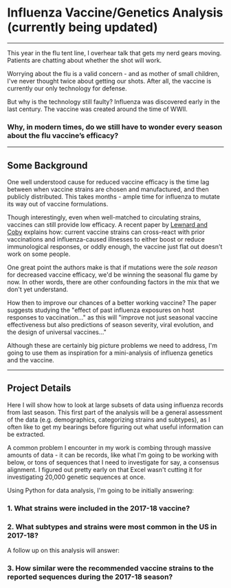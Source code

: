 # Influenza Vaccine/Genetics Analysis (currently being updated)

---

This year in the flu tent line, I overhear talk that gets my nerd gears moving. Patients are chatting about whether the shot will work. 

Worrying about the flu is a valid concern - and as mother of small children, I've never thought twice about getting our shots. After all, the vaccine is currently our only technology for defense.

But why is the technology still faulty? Influenza was discovered early in the last century. The vaccine was created around the time of WWII.

### **Why, in modern times, do we still have to wonder every season about the flu vaccine’s efficacy?**

---

## Some Background

One well understood cause for reduced vaccine efficacy is the time lag between when vaccine strains are chosen and manufactured, and then publicly distributed. This takes months - ample time for influenza to mutate its way out of vaccine formulations. 

Though interestingly, even when well-matched to circulating strains, vaccines can still provide low efficacy. A recent paper by [Lewnard and Coby](https://www.ncbi.nlm.nih.gov/pmc/articles/PMC6027411/) explains how: current vaccine strains can cross-react with prior vaccinations and influenza-caused illnesses to either boost or reduce immunological responses, or oddly enough,  the vaccine just flat out doesn't work on some people. 

One great point the authors make is that if mutations were the *sole reason* for decreased vaccine efficacy, we'd be winning the seasonal flu game by now. In other words, there are other confounding factors in the mix that we don't yet understand. 

How then to improve our chances of a better working vaccine? The paper suggests studying the "effect of past influenza exposures on host responses to vaccination..." as this will "improve not just seasonal vaccine effectiveness but also predictions of season severity, viral evolution, and the design of universal vaccines..." 

Although these are certainly big picture problems we need to address, I'm going to use them as inspiration for a mini-analysis of influenza genetics and the vaccine.

---

## Project Details

Here I will show how to look at large subsets of data using influenza records from last season. This first part of the analysis will be a general assessment of the data (e.g. demographics, categorizing strains and subtypes), as I often like to get my bearings before figuring out what useful information can be extracted.

A common problem I encounter in my work is combing through massive amounts of data - it can be records, like what I'm going to be working with below, or tons of sequences that I need to investigate for say, a consensus alignment. I figured out pretty early on that Excel wasn't cutting it for investigating 20,000 genetic sequences at once. 

Using Python for data analysis, I'm going to be initially answering:

   ### 1. What strains were included in the 2017-18 vaccine?
   ### 2. What subtypes and strains were most common in the US in 2017-18?
   
A follow up on this analysis will answer: 

   ### 3. How similar were the recommended vaccine strains to the reported sequences during the 2017-18 season?
   
